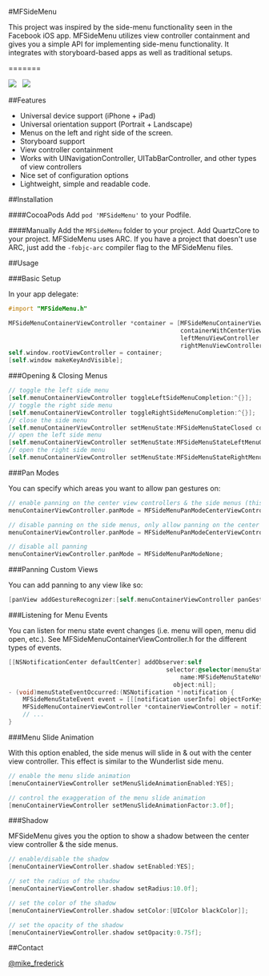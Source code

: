 #MFSideMenu

This project was inspired by the side-menu functionality seen in the Facebook iOS app. MFSideMenu utilizes view controller containment and gives you a simple API for implementing side-menu functionality. It integrates with storyboard-based apps as well as traditional setups.

=======

![](http://i.imgur.com/Ah5mP.png)  &nbsp;  ![](http://i.imgur.com/KN4IB.png)

##Features

- Universal device support (iPhone + iPad)
- Universal orientation support (Portrait + Landscape)
- Menus on the left and right side of the screen.
- Storyboard support
- View controller containment
- Works with UINavigationController, UITabBarController, and other types of view controllers
- Nice set of configuration options
- Lightweight, simple and readable code.


##Installation

####CocoaPods
Add `pod 'MFSideMenu'` to your Podfile.

####Manually
Add the `MFSideMenu` folder to your project. Add QuartzCore to your project. MFSideMenu uses ARC. If you have a project that doesn't use ARC, just add the `-fobjc-arc` compiler flag to the MFSideMenu files.


##Usage

###Basic Setup

In your app delegate:<br />
```objective-c
#import "MFSideMenu.h"

MFSideMenuContainerViewController *container = [MFSideMenuContainerViewController
                                                containerWithCenterViewController:centerViewController
                                                leftMenuViewController:leftMenuViewController
                                                rightMenuViewController:rightMenuViewController];
self.window.rootViewController = container;
[self.window makeKeyAndVisible];
```

###Opening & Closing Menus

```objective-c
// toggle the left side menu
[self.menuContainerViewController toggleLeftSideMenuCompletion:^{}];
// toggle the right side menu
[self.menuContainerViewController toggleRightSideMenuCompletion:^{}];
// close the side menu
[self.menuContainerViewController setMenuState:MFSideMenuStateClosed completion:^{}];
// open the left side menu
[self.menuContainerViewController setMenuState:MFSideMenuStateLeftMenuOpen completion:^{}];
// open the right side menu
[self.menuContainerViewController setMenuState:MFSideMenuStateRightMenuOpen completion:^{}];
```

###Pan Modes

You can specify which areas you want to allow pan gestures on:

```objective-c
// enable panning on the center view controllers & the side menus (this is the default behavior):
menuContainerViewController.panMode = MFSideMenuPanModeCenterViewController | MFSideMenuPanModeSideMenu;

// disable panning on the side menus, only allow panning on the center view controller:
menuContainerViewController.panMode = MFSideMenuPanModeCenterViewController;

// disable all panning
menuContainerViewController.panMode = MFSideMenuPanModeNone;
```

###Panning Custom Views

You can add panning to any view like so:

```objective-c
[panView addGestureRecognizer:[self.menuContainerViewController panGestureRecognizer];
```

###Listening for Menu Events

You can listen for menu state event changes (i.e. menu will open, menu did open, etc.). See MFSideMenuContainerViewController.h for the different types of events.

```objective-c
[[NSNotificationCenter defaultCenter] addObserver:self
                                            selector:@selector(menuStateEventOccurred:)
                                                name:MFSideMenuStateNotificationEvent
                                              object:nil];
- (void)menuStateEventOccurred:(NSNotification *)notification {
    MFSideMenuStateEvent event = [[[notification userInfo] objectForKey:@"eventType"] intValue];
    MFSideMenuContainerViewController *containerViewController = notification.object;
    // ...
}
```

###Menu Slide Animation

With this option enabled, the side menus will slide in & out with the center view controller. This effect is similar to the Wunderlist side menu.

```objective-c
// enable the menu slide animation
[menuContainerViewController setMenuSlideAnimationEnabled:YES];

// control the exaggeration of the menu slide animation
[menuContainerViewController setMenuSlideAnimationFactor:3.0f];
```

###Shadow

MFSideMenu gives you the option to show a shadow between the center view controller & the side menus.

```objective-c
// enable/disable the shadow
[menuContainerViewController.shadow setEnabled:YES];

// set the radius of the shadow
[menuContainerViewController.shadow setRadius:10.0f];

// set the color of the shadow
[menuContainerViewController.shadow setColor:[UIColor blackColor]];

// set the opacity of the shadow
[menuContainerViewController.shadow setOpacity:0.75f];

```

##Contact

[@mike_frederick](http://twitter.com/mike_frederick)
